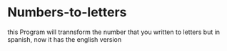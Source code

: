 # Numbers-to-letters
this Program will trannsform the number that you written to letters but in spanish, now it has the english version 
